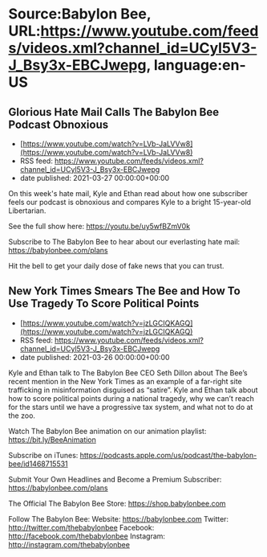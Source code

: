 # Source:Babylon Bee, URL:https://www.youtube.com/feeds/videos.xml?channel_id=UCyl5V3-J_Bsy3x-EBCJwepg, language:en-US

## Glorious Hate Mail Calls The Babylon Bee Podcast Obnoxious
 - [https://www.youtube.com/watch?v=LVb-JaLVVw8](https://www.youtube.com/watch?v=LVb-JaLVVw8)
 - RSS feed: https://www.youtube.com/feeds/videos.xml?channel_id=UCyl5V3-J_Bsy3x-EBCJwepg
 - date published: 2021-03-27 00:00:00+00:00

On this week's hate mail, Kyle and Ethan read about how one subscriber feels our podcast is obnoxious and compares Kyle to a bright 15-year-old Libertarian. 

See the full show here:
https://youtu.be/uy5wfBZmV0k

Subscribe to The Babylon Bee to hear about our everlasting hate mail:
https://babylonbee.com/plans

Hit the bell to get your daily dose of fake news that you can trust.

## New York Times Smears The Bee and How To Use Tragedy To Score Political Points
 - [https://www.youtube.com/watch?v=jzLGCIQKAGQ](https://www.youtube.com/watch?v=jzLGCIQKAGQ)
 - RSS feed: https://www.youtube.com/feeds/videos.xml?channel_id=UCyl5V3-J_Bsy3x-EBCJwepg
 - date published: 2021-03-26 00:00:00+00:00

Kyle and Ethan talk to The Babylon Bee CEO Seth Dillon about The Bee’s recent mention in the New York Times as an example of a far-right site trafficking in misinformation disguised as “satire”. Kyle and Ethan talk about how to score political points during a national tragedy, why we can’t reach for the stars until we have a progressive tax system, and what not to do at the zoo.

Watch The Babylon Bee animation on our animation playlist: https://bit.ly/BeeAnimation  

Subscribe on iTunes: https://podcasts.apple.com/us/podcast/the-babylon-bee/id1468715531

Submit Your Own Headlines and Become a Premium Subscriber: https://babylonbee.com/plans

The Official The Babylon Bee Store: https://shop.babylonbee.com

Follow The Babylon Bee:
Website: https://babylonbee.com
Twitter: http://twitter.com/thebabylonbee
Facebook: http://facebook.com/thebabylonbee
Instagram: http://instagram.com/thebabylonbee

